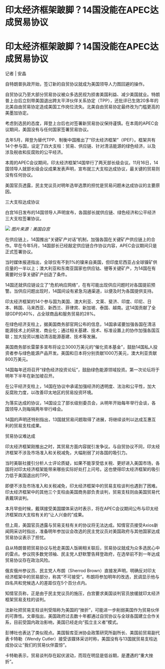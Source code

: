 # 印太经济框架跛脚？14国没能在APEC达成贸易协议

# 印太经济框架跛脚？14国没能在APEC达成贸易协议

记者 | 安晶

自特朗普执政开始，签订新的自贸协议就成为美国领导人力图回避的操作。

自贸协议乃至大部分贸易协议被众多选民视为损害美国利益、减少美国就业。特朗普上台后立刻带美国退出跨太平洋伙伴关系协定（TPP），还批评已生效20多年的北美自由贸易协定造成美国工作岗位流失。北美自由贸易协定最终改为门槛更高的美墨加协定。

考虑到选民的态度，拜登上台后也对签署新贸易协议保持谨慎。在本周的APEC会议期间，美国没有与任何国家签署贸易协议。

去年5月，拜登为替代TPP、制衡中国推出了“印太经济框架”（IPEF）。框架共有14个参与国，设定了四大支柱：贸易、供应链、针对清洁能源的绿色经济，以及涉及税收和反腐败的公平经济。

本周的APEC会议期间，印太经济框架14国举行了两天部长级会议。11月16日，14国领导人就部长级会议成果发表声明，宣布就三大支柱达成协议，最关键的贸易则没有任何协议。

美国官员透露，民主党议员对明年选举选票的担忧是贸易问题未达成协议的主要原因。

三大支柱达成协议

白宫16日发布的14国领导人声明宣布，各国部长就供应链、绿色经济和公平经济三大支柱签署协议。

![](https://inews.gtimg.com/om_bt/OzVpQ4M3-41RuoZxoE3VgThC_wtPDgRZ_irDINTZ7s3JQAA/1000)
_图片来源：美国白宫_

在供应链上，14国推出“关键矿产对话”机制，加强各国在关键矿产供应链上的合作。早在今年5月，14国部长已经敲定供应链合作协议内容，APEC会议期间只是正式签署协议。

当时媒体报道指出，全球仅有不到1%的镍来自美国，但印度尼西亚占全球镍矿供应量的一半以上；澳大利亚和东南亚国家也供应钴、锂等关键矿产，为14国在有需要时分享关键矿产创造了条件。

14国还就供应链设立了“危机响应网络”，在有可能出现供应问题时对各国提前预警。当供应问题出现时，14国间设有紧急沟通渠道，以便及时为各国提供支持。

印太经济框架的14个参与国为美国、澳大利亚、文莱、斐济、印度、印尼、日本、韩国、马来西亚、新西兰、菲律宾、新加坡、泰国、越南。这14国贡献了全球GDP的40%，占全球商品和服务贸易的28%。

在绿色经济支柱上，据美国商务部官网公布的信息，14国承诺要加强各国在清洁能源技术上的研发、商业化；通过相关基建、技术、标准设置上的协作加强各国互联；加大投资以推动清洁能源基建、技术等发展。

美国商务部长雷蒙多宣布将设立3000万美元的“催化资本基金”，鼓励14国私人投资者参与绿色能源产品开发。美国和日本将分别贡献1000万美元，澳大利亚贡献800万美元。

14国每年还将召开“绿色经济投资论坛”，鼓励绿色能源领域投资。第一次论坛将于明年下半年在新加坡召开。

在公平经济支柱上，14国在协议中承诺加强经济的透明度、法治和公平性，加大反腐败力度，以改善印太地区的贸易投资环境。

为落实达成的协议，14国设立了部长级别委员会，从明年开始每年举行会谈，各国领导人则每隔两年举行峰会。

14国的声明还特别指出，13国就贸易问题取得了进展，将继续谈判以达成互惠互利的贸易支柱成果。

贸易协议难达成

印太经济框架刚推出之时，其贸易方面内容就引发争议。与自贸协议不同，印太经济框架不涉及市场准入和关税减免，大幅削弱了对各国的吸引力。

当时美联社援引分析人士评论质疑，如果不能享受低关税、更好进入美国市场，各国将对印太经济框架能带来哪些实际好处打上问号。这也使得印太经济框架的吸引力低于美国退出的TPP。

即便不涉及市场准入和关税减免，印太经济框架中的贸易支柱谈判也遇到了困难。印太经济框架中的其他三个支柱由美国商务部负责谈判，贸易支柱则由美国贸易代表戴琪谈判。

本月早些时候，戴琪接受美国媒体采访时表示，将在APEC会议期间公布与印太经济框架四大支柱有关的“让人兴奋的”成果。

但上周，美国官员透露与贸易支柱有关的协议将无法达成。知情官员接受Axios新闻网采访时指出，准备明年参加议会改选的民主党议员对美国政府与其他国家达成贸易协议表示了担忧。

自从特朗普把贸易协议与抢走美国人饭碗相关联后，贸易协议就成为众多选民心中的雷点。参议院多数党领袖、民主党人舒默警告拜登政府，在选举前不到一年达成贸易协议存在政治风险。

俄亥俄州参议员、民主党人布朗（Sherrod
Brown）直接发声明，明确反对印太经济框架中的贸易部分，称其“不可接受”。布朗将参加明年的改选，民调显示他与四名共和党候选人的差距仅在5个百分点内。

知情官员称，正是由于民主党议员的施压，白宫要求美国谈判官员放缓就印太经济框架贸易支柱的谈判。

法新社把贸易支柱谈判受阻称为美国的“挫折”，可能进一步削弱美国作为贸易伙伴的可靠性。文章指出，美国政府过去数十年都通过自贸协议与全球各国建立合作关系，目前受国内政治影响，美国已经走向“孤立主义者”模式。

彭博社也表达了类似观点。美国智库亚洲协会政策研究所副所长、美国前贸易副代表卡特勒（Wendy
Cutler）接受该媒体采访时称，美国没有与13国就贸易支柱达成协议让“我们的贸易伙伴震惊”。

卡特勒表示，贸易谈判存在起伏波动，而现在明显是低谷期，是遭遇的“重大挫折”。

